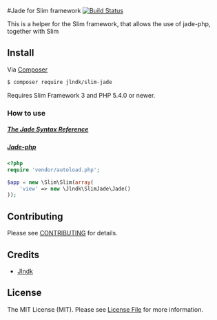 #Jade for Slim framework
[![Build Status](https://travis-ci.org/jlndk/slim-jade.svg?branch=master)](https://travis-ci.org/jlndk/slim-jade)

This is a helper for the Slim framework, that allows the use of jade-php, together with Slim

## Install

Via [Composer](https://getcomposer.org/)

```bash
$ composer require jlndk/slim-jade
```

Requires Slim Framework 3 and PHP 5.4.0 or newer.

### How to use

##### [The Jade Syntax Reference](https://github.com/visionmedia/jade#readme)
##### [Jade-php](https://github.com/kylekatarnls/jade-php#whats-new-)

```php
<?php
require 'vendor/autoload.php';

$app = new \Slim\Slim(array(
    'view' => new \Jlndk\SlimJade\Jade()
));
```

## Contributing

Please see [CONTRIBUTING](CONTRIBUTING.md) for details.

## Credits

- [Jlndk](https://github.com/jlndk)

## License

The MIT License (MIT). Please see [License File](LICENSE.md) for more information.
